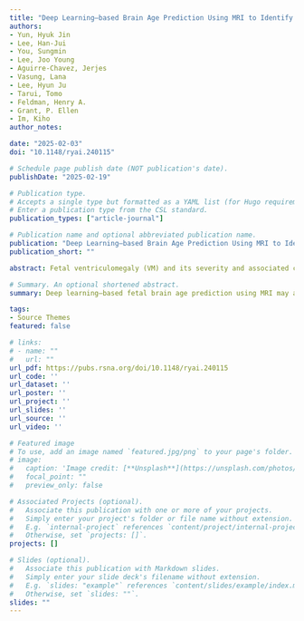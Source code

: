 ```yaml
---
title: "Deep Learning–based Brain Age Prediction Using MRI to Identify Fetuses with Cerebral Ventriculomegaly"
authors:
- Yun, Hyuk Jin
- Lee, Han-Jui
- You, Sungmin
- Lee, Joo Young
- Aguirre-Chavez, Jerjes
- Vasung, Lana
- Lee, Hyun Ju
- Tarui, Tomo
- Feldman, Henry A.
- Grant, P. Ellen
- Im, Kiho
author_notes:

date: "2025-02-03"
doi: "10.1148/ryai.240115"

# Schedule page publish date (NOT publication's date).
publishDate: "2025-02-19"

# Publication type.
# Accepts a single type but formatted as a YAML list (for Hugo requirements).
# Enter a publication type from the CSL standard.
publication_types: ["article-journal"]

# Publication name and optional abbreviated publication name.
publication: "Deep Learning–based Brain Age Prediction Using MRI to Identify Fetuses with Cerebral Ventriculomegaly"
publication_short: ""

abstract: Fetal ventriculomegaly (VM) and its severity and associated central nervous system (CNS) abnormalities are important indicators of high risk for impaired neurodevelopmental outcomes. Recently, a novel fetal brain age prediction method using a two-dimensional (2D) single-channel convolutional neural network (CNN) with multiplanar MRI sections showed the potential to detect fetuses with VM. This study examines the diagnostic performance of a deep learning–based fetal brain age prediction model to distinguish fetuses with VM (n = 317) from typically developing fetuses (n = 183), the severity of VM, and the presence of associated CNS abnormalities. The predicted age difference (PAD) was measured by subtracting the predicted brain age from the gestational age in fetuses with VM and typical development. PAD and absolute value of PAD (AAD) were compared between VM and typically developing fetuses. In addition, PAD and AAD were compared between subgroups by VM severity and the presence of associated CNS abnormalities in VM. Fetuses with VM showed significantly larger AAD than typically developing fetuses (P < .001), and fetuses with severe VM showed larger AAD than those with moderate VM (P = .004). Fetuses with VM and associated CNS abnormalities had significantly lower PAD than fetuses with isolated VM (P = .005). These findings suggest that fetal brain age prediction using the 2D single-channel CNN method has the clinical ability to assist in identifying not only the enlargement of the ventricles but also the presence of associated CNS abnormalities.

# Summary. An optional shortened abstract.
summary: Deep learning–based fetal brain age prediction using MRI may aid in identifying ventriculomegaly and the presence of associated central nervous system abnormalities during fetal life.

tags:
- Source Themes
featured: false

# links:
# - name: ""
#   url: ""
url_pdf: https://pubs.rsna.org/doi/10.1148/ryai.240115
url_code: ''
url_dataset: ''
url_poster: ''
url_project: ''
url_slides: ''
url_source: ''
url_video: ''

# Featured image
# To use, add an image named `featured.jpg/png` to your page's folder. 
# image:
#   caption: 'Image credit: [**Unsplash**](https://unsplash.com/photos/jdD8gXaTZsc)'
#   focal_point: ""
#   preview_only: false

# Associated Projects (optional).
#   Associate this publication with one or more of your projects.
#   Simply enter your project's folder or file name without extension.
#   E.g. `internal-project` references `content/project/internal-project/index.md`.
#   Otherwise, set `projects: []`.
projects: []

# Slides (optional).
#   Associate this publication with Markdown slides.
#   Simply enter your slide deck's filename without extension.
#   E.g. `slides: "example"` references `content/slides/example/index.md`.
#   Otherwise, set `slides: ""`.
slides: ""
---
```


<!-- {{% callout note %}}
Click the *Cite* button above to demo the feature to enable visitors to import publication metadata into their reference management software.
{{% /callout %}}

{{% callout note %}}
Create your slides in Markdown - click the *Slides* button to check out the example.
{{% /callout %}}

Add the publication's **full text** or **supplementary notes** here. You can use rich formatting such as including [code, math, and images](https://docs.hugoblox.com/content/writing-markdown-latex/). -->
